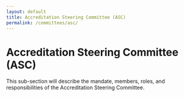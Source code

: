 ```yaml
---
layout: default
title: Accreditation Steering Committee (ASC)
permalink: /committees/asc/
---
```

# Accreditation Steering Committee (ASC)

This sub-section will describe the mandate, members, roles, and responsibilities of the Accreditation Steering Committee. 